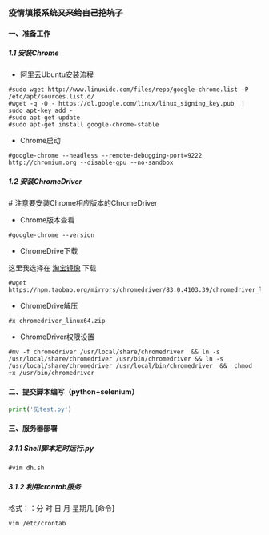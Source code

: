 ### 疫情填报系统~~又来给自己挖坑了~~

#### 一、准备工作

##### 1.1 安装Chrome

- 阿里云Ubuntu安装流程

```
#sudo wget http://www.linuxidc.com/files/repo/google-chrome.list -P /etc/apt/sources.list.d/
#wget -q -O - https://dl.google.com/linux/linux_signing_key.pub  | sudo apt-key add -
#sudo apt-get update
#sudo apt-get install google-chrome-stable
```

- Chrome启动

```
#google-chrome --headless --remote-debugging-port=9222 http://chromium.org --disable-gpu --no-sandbox
```

##### 1.2 安装ChromeDriver

\# 注意要安装Chrome相应版本的ChromeDriver

- Chrome版本查看

```
#google-chrome --version
```

- ChromeDrive下载

这里我选择在 [淘宝镜像](https://developer.aliyun.com/mirror/NPM?from=tnpm) 下载

```
#wget https://npm.taobao.org/mirrors/chromedriver/83.0.4103.39/chromedriver_linux64.zip
```

- ChromeDrive解压

```
#x chromedriver_linux64.zip
```

- ChromeDriver权限设置

```
#mv -f chromedriver /usr/local/share/chromedriver  && ln -s /usr/local/share/chromedriver /usr/bin/chromedriver && ln -s /usr/local/share/chromedriver /usr/local/bin/chromedriver  &&  chmod +x /usr/bin/chromedriver
```

#### 二、提交脚本编写（python+selenium）

```python
print('见test.py')
```

#### 三、服务器部署

##### 3.1.1 Shell脚本定时运行.py

```
#vim dh.sh
```

##### 3.1.2 利用crontab服务

格式：：分 时 日 月 星期几 [命令]

```
vim /etc/crontab
```
